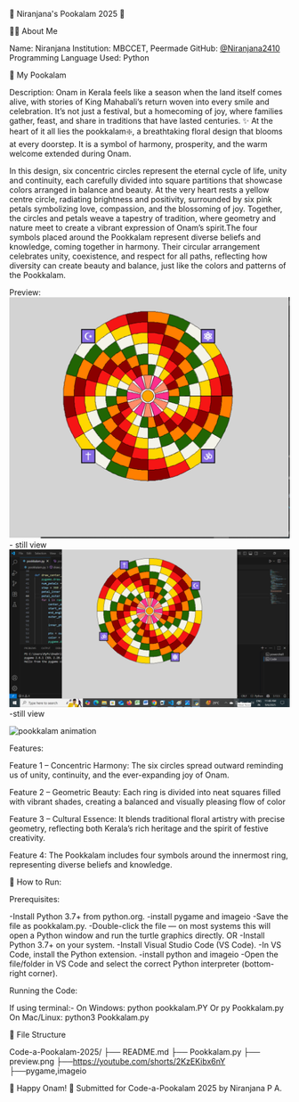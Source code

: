 🌸 Niranjana's Pookalam 2025 🌸

👨‍💻 About Me

Name: Niranjana 
Institution: MBCCET, Peermade
GitHub: [@Niranjana2410](https://github.com/Niranjana2410)
Programming Language Used: Python 


 🎨 My Pookalam

Description:
Onam in Kerala feels like a season when the land itself comes alive, with stories of King Mahabali’s return woven into every smile and celebration. It’s not just a festival, but a homecoming of joy, where families gather, feast, and share in traditions that have lasted centuries.
✨
 At the heart of it all lies the pookkalam❇️, a breathtaking floral design that blooms at every doorstep.
It is a symbol of harmony, prosperity, and the warm welcome extended during Onam.

 In this design, six concentric circles represent the eternal cycle of life, unity and continuity, each carefully divided into square partitions that showcase colors arranged in balance and beauty. At the very heart rests a yellow centre circle, radiating brightness and positivity, surrounded by six pink petals symbolizing love, compassion, and the blossoming of joy. Together, the circles and petals weave a tapestry of tradition, where geometry and nature meet to create a vibrant expression of Onam’s spirit.The four symbols placed around the Pookkalam represent diverse beliefs and knowledge, coming together in harmony. Their circular arrangement celebrates unity, coexistence, and respect for all paths, reflecting how diversity can create beauty and balance, just like the colors and patterns of the Pookkalam.

 

Preview:
![Pookkalam preview](preview.png) - still view
![Pookkalam preview](preview1.png)-still view

![pookkalam animation](https://youtube.com/shorts/2KzEKibx6nY)


Features:

Feature 1 – Concentric Harmony:
The six circles spread outward reminding us of unity, continuity, and the ever-expanding joy of Onam.

Feature 2 – Geometric Beauty:
Each ring is divided into neat squares filled with vibrant shades, creating a balanced and visually pleasing flow of color

Feature 3 – Cultural Essence:
It blends traditional floral artistry with precise geometry, reflecting both Kerala’s rich heritage and the spirit of festive creativity.

Feature 4:
The Pookkalam includes four symbols around the innermost ring, representing diverse beliefs and knowledge.


🚀 How to Run:

Prerequisites:  

-Install Python 3.7+ from python.org.
-install pygame and imageio
-Save the file as pookkalam.py.
-Double-click the file — on most systems this will open a Python window and run the turtle graphics directly.
      OR
-Install Python 3.7+ on your system.
-Install Visual Studio Code (VS Code).
-In VS Code, install the Python extension.
-install python and imageio
-Open the file/folder in VS Code and select the correct Python interpreter (bottom-right corner).

Running the Code:

If using terminal:-
On Windows:
       python pookkalam.PY
               Or
       py Pookkalam.py
On Mac/Linux:
python3  Pookkalam.py

📁 File Structure

Code-a-Pookalam-2025/
├── README.md 
├── Pookkalam.py
├── preview.png
├──https://youtube.com/shorts/2KzEKibx6nY
├──pygame,imageio


🎊 Happy Onam! 🎊
Submitted for Code-a-Pookalam 2025 by Niranjana P A.





